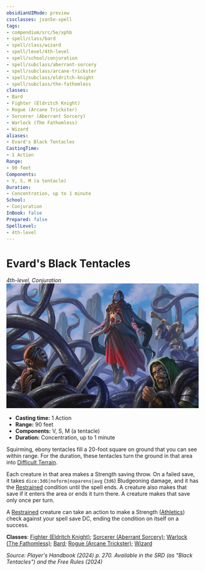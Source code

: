 ```yaml
---
obsidianUIMode: preview
cssclasses: json5e-spell
tags:
- compendium/src/5e/xphb
- spell/class/bard
- spell/class/wizard
- spell/level/4th-level
- spell/school/conjuration
- spell/subclass/aberrant-sorcery
- spell/subclass/arcane-trickster
- spell/subclass/eldritch-knight
- spell/subclass/the-fathomless
classes:
- Bard
- Fighter (Eldritch Knight)
- Rogue (Arcane Trickster)
- Sorcerer (Aberrant Sorcery)
- Warlock (The Fathomless)
- Wizard
aliases:
- Evard's Black Tentacles
CastingTime: 
- 1 Action
Range:
- 90 feet
Components:
- V, S, M (a tentacle)
Duration:
- Concentration, up to 1 minute
School:
- Conjuration
InBook: false
Prepared: false
SpellLevel:
- 4th-level
---
```

# Evard's Black Tentacles
*4th-level, Conjuration*  
![](/3-Mechanics/CLI/spells/img/evards-black-tentacles.webp#right)

- **Casting time:** 1 Action
- **Range:** 90 feet
- **Components:** V, S, M (a tentacle)
- **Duration:** Concentration, up to 1 minute

Squirming, ebony tentacles fill a 20-foot square on ground that you can see within range. For the duration, these tentacles turn the ground in that area into [Difficult Terrain](/3-Mechanics/CLI/variant-rules/difficult-terrain-xphb.md).

Each creature in that area makes a Strength saving throw. On a failed save, it takes `dice:3d6|noform|noparens|avg` (`3d6`) Bludgeoning damage, and it has the [Restrained](conditions.md#Restrained) condition until the spell ends. A creature also makes that save if it enters the area or ends it turn there. A creature makes that save only once per turn.

A [Restrained](conditions.md#Restrained) creature can take an action to make a Strength ([Athletics](skills.md#Athletics)) check against your spell save DC, ending the condition on itself on a success.

**Classes**: [Fighter (Eldritch Knight)](/3-Mechanics/CLI/lists/list-spells-classes-eldritch-knight-xphb.md "subclass=XPHB;class=XPHB"); [Sorcerer (Aberrant Sorcery)](/3-Mechanics/CLI/lists/list-spells-classes-aberrant-sorcery-xphb.md "subclass=XPHB;class=XPHB"); [Warlock (The Fathomless)](/3-Mechanics/CLI/lists/list-spells-classes-the-fathomless-tce.md "subclass=TCE;class=XPHB"); [Bard](/3-Mechanics/CLI/lists/list-spells-classes-bard.md); [Rogue (Arcane Trickster)](/3-Mechanics/CLI/lists/list-spells-classes-arcane-trickster-xphb.md "subclass=XPHB;class=XPHB"); [Wizard](/3-Mechanics/CLI/lists/list-spells-classes-wizard.md)

*Source: Player's Handbook (2024) p. 270. Available in the <span title='Systems Reference Document (5.2)'>SRD</span> (as "Black Tentacles") and the Free Rules (2024)*